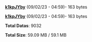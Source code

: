 [**k1kpJYby**](/data/k1kpJYby.txt) (09/02/23 - 04:59)- 163 bytes

[**k1kpJYby**](/data/k1kpJYby.txt) (09/02/23 - 04:59)- 163 bytes

**Total Datas**: 9032

**Total Size**: 59.09 MB / 59.1 MB